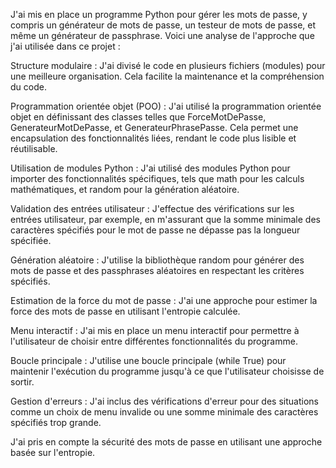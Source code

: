 J'ai mis en place un programme Python pour gérer les mots de passe, y compris un générateur de mots de passe, un testeur de mots de passe, et même un générateur de passphrase. Voici une analyse de l'approche que j'ai utilisée dans ce projet :

Structure modulaire : J'ai divisé le code en plusieurs fichiers (modules) pour une meilleure organisation. Cela facilite la maintenance et la compréhension du code.

Programmation orientée objet (POO) : J'ai utilisé la programmation orientée objet en définissant des classes telles que ForceMotDePasse, GenerateurMotDePasse, et GenerateurPhrasePasse. Cela permet une encapsulation des fonctionnalités liées, rendant le code plus lisible et réutilisable.

Utilisation de modules Python : J'ai utilisé des modules Python pour importer des fonctionnalités spécifiques, tels que math pour les calculs mathématiques, et random pour la génération aléatoire.

Validation des entrées utilisateur : J'effectue des vérifications sur les entrées utilisateur, par exemple, en m'assurant que la somme minimale des caractères spécifiés pour le mot de passe ne dépasse pas la longueur spécifiée.

Génération aléatoire : J'utilise la bibliothèque random pour générer des mots de passe et des passphrases aléatoires en respectant les critères spécifiés.

Estimation de la force du mot de passe : J'ai une approche pour estimer la force des mots de passe en utilisant l'entropie calculée.

Menu interactif : J'ai mis en place un menu interactif pour permettre à l'utilisateur de choisir entre différentes fonctionnalités du programme.

Boucle principale : J'utilise une boucle principale (while True) pour maintenir l'exécution du programme jusqu'à ce que l'utilisateur choisisse de sortir.

Gestion d'erreurs : J'ai inclus des vérifications d'erreur pour des situations comme un choix de menu invalide ou une somme minimale des caractères spécifiés trop grande.

J'ai pris en compte la sécurité des mots de passe en utilisant une approche basée sur l'entropie.